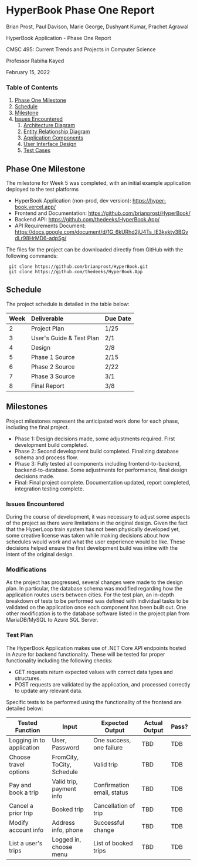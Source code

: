 
# HyperBook Phase One Report

Brian Prost, Paul Davison, Marie George, Dushyant Kumar, Prachet Agrawal

HyperBook Application - Phase One Report

CMSC 495: Current Trends and Projects in Computer Science

Professor Rabiha Kayed

February 15, 2022


### Table of Contents

1. [Phase One Milestone](#phase-one-Milestone)
2. [Schedule](#schedule)
3. [Milestone](#milestone)
3. [Issues Encountered](#issues-encountered)
    1. [Architecture Diagram](#architecture-diagram)
    2. [Entity Relationship Diagram](#entity-relationship-diagram)
    3. [Application Components](#application-components)
    4. [User Interface Design](#user-interface-design)
    5. [Test Cases](#test-cases)

## Phase One Milestone

The milestone for Week 5 was completed, with an initial example application deployed to the test platforms

- HyperBook Application (non-prod, dev version): https://hyper-book.vercel.app/
- Frontend and Documentation: https://github.com/brianprost/HyperBook/
- Backend API: https://github.com/thedeeks/HyperBook.App/
- API Requirements Document: https://docs.google.com/document/d/1G_6kURhd2jU4Ts_lE3kykty3BGvdLr98HrMD6-adpSg/

The files for the project can be downloaded directly from GitHub with the following commands:

```
 git clone https://github.com/brianprost/HyperBook.git
 git clone https://github.com/thedeeks/HyperBook.App
```


## Schedule

The project schedule is detailed in the table below:

| Week | Deliverable | Due Date |
|:----|:----|:----|
| 2 | Project Plan | 1/25 |
| 3 | User's Guide & Test Plan | 2/1 |
| 4 | Design | 2/8 |
| 5 | Phase 1 Source | 2/15 |
| 6 | Phase 2 Source | 2/22 |
| 7 | Phase 3 Source | 3/1 |
| 8 | Final Report | 3/8 |


## Milestones

Project milestones represent the anticipated work done for each phase, including the final project.

- Phase 1: Design decisions made, some adjustments required. First development build completed.
- Phase 2: Second development build completed.  Finalizing database schema and process flow.
- Phase 3: Fully tested all components including frontend-to-backend, backend-to-database.  Some adjustments for performance, final design decisions made.
- Final: Final project complete.  Documentation updated, report completed, integration testing complete.


### Issues Encountered

During the course of development, it was necessary to adjust some aspects of the project as there were limitations in the original design.  Given the fact that the HyperLoop train system has not been physically developed yet, some creative license was taken while making decisions about how schedules would work and what the user experience would be like.  These decisions helped ensure the first development build was inline with the intent of the original design.


### Modifications

As the project has progressed, several changes were made to the design plan.  In particular, the database schema was modified regarding how the application routes users between cities.  For the test plan, an in-depth breakdown of tests to be performed was defined with individual tasks to be validated on the application once each component has been built out.  One other modification is to the database software listed in the project plan from MariaDB/MySQL to Azure SQL Server.

### Test Plan

The HyperBook Application makes use of .NET Core API endpoints hosted in Azure for backend functionality.  These will be tested for proper functionality including the following checks:

- GET requests return expected values with correct data types and structures.
- POST requests are validated by the application, and processed correctly to update any relevant data.

Specific tests to be performed using the functionality of the frontend are detailed below:

| Tested Function           | Input                      | Expected Output            | Actual Output | Pass? |
|---------------------------|----------------------------|----------------------------|---------------|-------|
| Logging in to application | User, Password             | One success, one failure   | TBD           |  TDB  |
| Choose travel options     | FromCity, ToCity, Schedule | Valid trip                 | TBD           |  TDB  |
| Pay and book a trip       | Valid trip, payment info   | Confirmation email, status | TBD           |  TDB  |
| Cancel a prior trip       | Booked trip                | Cancellation of trip       | TBD           |  TDB  |
| Modify account info       | Address info, phone        | Successful change          | TBD           |  TDB  |
| List a user's trips       | Logged in, choose menu     | List of booked trips       | TBD           |  TDB  |
